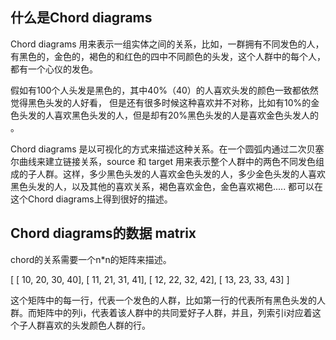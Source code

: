 ## 什么是Chord diagrams

Chord diagrams 用来表示一组实体之间的关系，比如，一群拥有不同发色的人，有黑色的，金色的，褐色的和红色的四中不同颜色的头发，这个人群中的每个人，都有一个心仪的发色。
 

假如有100个人头发是黑色的，其中40%（40）的人喜欢头发的颜色一致都依然觉得黑色头发的人好看， 但是还有很多时候这种喜欢并不对称，比如有10%的金色头发的人喜欢黑色头发的人，但是却有20%黑色头发的人是喜欢金色头发人的 。


Chord diagrams 是以可视化的方式来描述这种关系。在一个圆弧内通过二次贝塞尔曲线来建立链接关系，source 和 target 用来表示整个人群中的两色不同发色组成的子人群。这样，多少黑色头发的人喜欢金色头发的人，多少金色头发的人喜欢黑色头发的人，以及其他的喜欢关系，褐色喜欢金色，金色喜欢褐色..... 都可以在这个Chord diagrams上得到很好的描述。

## Chord diagrams的数据 matrix

chord的关系需要一个n*n的矩阵来描述。


[
 [ 10,  20, 30, 40],
 [ 11,  21, 31, 41],
 [ 12,  22, 32, 42],
 [ 13,  23, 33, 43]
]

这个矩阵中的每一行，代表一个发色的人群，比如第一行的代表所有黑色头发的人群。而矩阵中的列i，代表着该人群中的共同爱好子人群，并且，列索引i对应着这个子人群喜欢的头发颜色人群的行。
